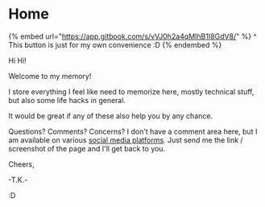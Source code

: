 # Home

{% embed url="https://app.gitbook.com/s/vVJ0h2a4qMIhB1I8GdV8/" %}
^ This button is just for my own convenience :D
{% endembed %}

Hi Hi!

Welcome to my memory!

I store everything I feel like need to memorize here, mostly technical stuff, but also some life hacks in general.

It would be great if any of these also help you by any chance.

Questions? Comments? Concerns? I don't have a comment area here, but I am available on various [social media platforms](https://tk233.xyz/). Just send me the link / screenshot of the page and I'll get back to you.

Cheers,

\-T.K.-

:D
